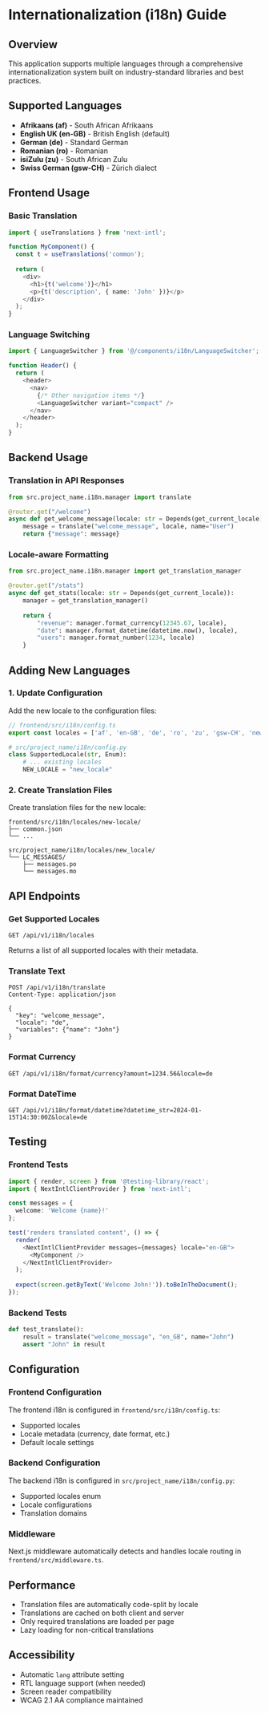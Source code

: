 # Internationalization (i18n) Guide

## Overview

This application supports multiple languages through a comprehensive internationalization system built on industry-standard libraries and best practices.

## Supported Languages

- **Afrikaans (af)** - South African Afrikaans
- **English UK (en-GB)** - British English (default)
- **German (de)** - Standard German
- **Romanian (ro)** - Romanian
- **isiZulu (zu)** - South African Zulu
- **Swiss German (gsw-CH)** - Zürich dialect

## Frontend Usage

### Basic Translation

```typescript
import { useTranslations } from 'next-intl';

function MyComponent() {
  const t = useTranslations('common');
  
  return (
    <div>
      <h1>{t('welcome')}</h1>
      <p>{t('description', { name: 'John' })}</p>
    </div>
  );
}
```

### Language Switching

```typescript
import { LanguageSwitcher } from '@/components/i18n/LanguageSwitcher';

function Header() {
  return (
    <header>
      <nav>
        {/* Other navigation items */}
        <LanguageSwitcher variant="compact" />
      </nav>
    </header>
  );
}
```

## Backend Usage

### Translation in API Responses

```python
from src.project_name.i18n.manager import translate

@router.get("/welcome")
async def get_welcome_message(locale: str = Depends(get_current_locale)):
    message = translate("welcome_message", locale, name="User")
    return {"message": message}
```

### Locale-aware Formatting

```python
from src.project_name.i18n.manager import get_translation_manager

@router.get("/stats")
async def get_stats(locale: str = Depends(get_current_locale)):
    manager = get_translation_manager()
    
    return {
        "revenue": manager.format_currency(12345.67, locale),
        "date": manager.format_datetime(datetime.now(), locale),
        "users": manager.format_number(1234, locale)
    }
```

## Adding New Languages

### 1. Update Configuration

Add the new locale to the configuration files:

```typescript
// frontend/src/i18n/config.ts
export const locales = ['af', 'en-GB', 'de', 'ro', 'zu', 'gsw-CH', 'new-locale'] as const;
```

```python
# src/project_name/i18n/config.py
class SupportedLocale(str, Enum):
    # ... existing locales
    NEW_LOCALE = "new_locale"
```

### 2. Create Translation Files

Create translation files for the new locale:

```
frontend/src/i18n/locales/new-locale/
├── common.json
└── ...
```

```
src/project_name/i18n/locales/new_locale/
└── LC_MESSAGES/
    ├── messages.po
    └── messages.mo
```

## API Endpoints

### Get Supported Locales

```http
GET /api/v1/i18n/locales
```

Returns a list of all supported locales with their metadata.

### Translate Text

```http
POST /api/v1/i18n/translate
Content-Type: application/json

{
  "key": "welcome_message",
  "locale": "de",
  "variables": {"name": "John"}
}
```

### Format Currency

```http
GET /api/v1/i18n/format/currency?amount=1234.56&locale=de
```

### Format DateTime

```http
GET /api/v1/i18n/format/datetime?datetime_str=2024-01-15T14:30:00Z&locale=de
```

## Testing

### Frontend Tests

```typescript
import { render, screen } from '@testing-library/react';
import { NextIntlClientProvider } from 'next-intl';

const messages = {
  welcome: 'Welcome {name}!'
};

test('renders translated content', () => {
  render(
    <NextIntlClientProvider messages={messages} locale="en-GB">
      <MyComponent />
    </NextIntlClientProvider>
  );
  
  expect(screen.getByText('Welcome John!')).toBeInTheDocument();
});
```

### Backend Tests

```python
def test_translate():
    result = translate("welcome_message", "en_GB", name="John")
    assert "John" in result
```

## Configuration

### Frontend Configuration

The frontend i18n is configured in `frontend/src/i18n/config.ts`:

- Supported locales
- Locale metadata (currency, date format, etc.)
- Default locale settings

### Backend Configuration

The backend i18n is configured in `src/project_name/i18n/config.py`:

- Supported locales enum
- Locale configurations
- Translation domains

### Middleware

Next.js middleware automatically detects and handles locale routing in `frontend/src/middleware.ts`.

## Performance

- Translation files are automatically code-split by locale
- Translations are cached on both client and server
- Only required translations are loaded per page
- Lazy loading for non-critical translations

## Accessibility

- Automatic `lang` attribute setting
- RTL language support (when needed)
- Screen reader compatibility
- WCAG 2.1 AA compliance maintained

